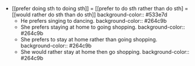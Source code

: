 - [[prefer doing sth to doing sth]] = [[prefer to do sth rather than do sth] = [[would rather do sth than do sth]]
  background-color:: #533e7d
	- He prefers singing to dancing.
	  background-color:: #264c9b
	- She prefers staying at home to going shopping.
	  background-color:: #264c9b
	- She prefers to stay at home rather than going shopping.
	  background-color:: #264c9b
	- She would rather stay at home then go shopping.
	  background-color:: #264c9b